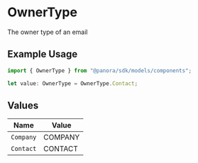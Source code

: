 # OwnerType

The owner type of an email

## Example Usage

```typescript
import { OwnerType } from "@panora/sdk/models/components";

let value: OwnerType = OwnerType.Contact;
```

## Values

| Name      | Value     |
| --------- | --------- |
| `Company` | COMPANY   |
| `Contact` | CONTACT   |